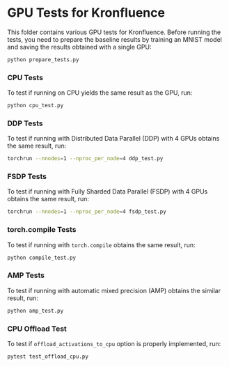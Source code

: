 # GPU Tests for Kronfluence

This folder contains various GPU tests for Kronfluence. Before running the tests, you need to prepare the 
baseline results by training an MNIST model and saving the results obtained with a single GPU:

```bash
python prepare_tests.py
```

### CPU Tests

To test if running on CPU yields the same result as the GPU, run:

```bash
python cpu_test.py
```

### DDP Tests

To test if running with Distributed Data Parallel (DDP) with 4 GPUs obtains the same result, run:

```bash
torchrun --nnodes=1 --nproc_per_node=4 ddp_test.py
```

### FSDP Tests

To test if running with Fully Sharded Data Parallel (FSDP) with 4 GPUs obtains the same result, run:

```bash
torchrun --nnodes=1 --nproc_per_node=4 fsdp_test.py
```

### torch.compile Tests

To test if running with `torch.compile` obtains the same result, run:

```bash
python compile_test.py
```

### AMP Tests

To test if running with automatic mixed precision (AMP) obtains the similar result, run:

```bash
python amp_test.py
```

### CPU Offload Test

To test if `offload_activations_to_cpu` option is properly implemented, run:

```bash
pytest test_offload_cpu.py
```
